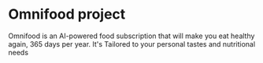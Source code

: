 # Omnifood project

Omnifood is an AI-powered food subscription that will make you eat healthy again, 365 days per year. It's Tailored to your personal tastes and nutritional needs
